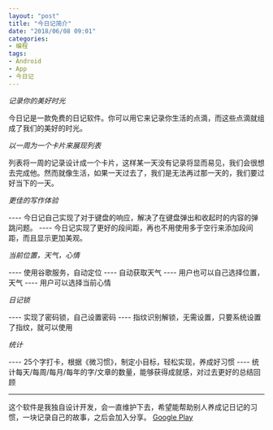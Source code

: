```yaml
---
layout: "post"
title: "今日记简介"
date: "2018/06/08 09:01"
categories:
- 编程
tags:
- Android
- App
- 今日记
---
```


*记录你的美好时光*

今日记是一款免费的日记软件。你可以用它来记录你生活的点滴，而这些点滴就组成了我们的美好的时光。


*以一周为一个卡片来展现列表*

列表将一周的记录设计成一个卡片，这样某一天没有记录将显而易见，我们会很想去完成他。然而就像生活，如果一天过去了，我们是无法再过那一天的，我们要过好当下的一天。


*更佳的写作体验*

---- 今日记自己实现了对于键盘的响应，解决了在键盘弹出和收起时的内容的弹跳问题。
---- 今日记实现了更好的段间距，再也不用使用多于空行来添加段间距，而且显示更加美观。


*当前位置，天气，心情*

---- 使用谷歌服务，自动定位
---- 自动获取天气
---- 用户也可以自己选择位置，天气
---- 用户可以选择当前心情


*日记锁*

---- 实现了密码锁，自己设置密码
---- 指纹识别解锁，无需设置，只要系统设置了指纹，就可以使用



*统计*

---- 25个字打卡，根据《微习惯》，制定小目标，轻松实现，养成好习惯
---- 统计每天/每周/每月/每年的字/文章的数量，能够获得成就感，对过去更好的总结回顾

---
这个软件是我独自设计开发，会一直维护下去，希望能帮助别人养成记日记的习惯，一块记录自己的故事，之后会加入分享。
[Google Play](https://play.google.com/store/apps/details?id=com.empty.jinux.simplediary)